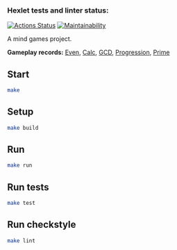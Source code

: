 ### Hexlet tests and linter status:
[![Actions Status](https://github.com/Yakov256/java-project-61/workflows/hexlet-check/badge.svg)](https://github.com/Yakov256/java-project-61/actions)
[![Maintainability](https://api.codeclimate.com/v1/badges/df8dae7235453e913f07/maintainability)](https://codeclimate.com/github/Yakov256/java-project-61/maintainability)

A mind games project.

**Gameplay records:** [Even](https://asciinema.org/a/0wMb4p1ZxxPQrEmGz92jWpm7d), [Calc](https://asciinema.org/a/lnjJdDnBz8jsKzE9cImrXOzSP), [GCD](https://asciinema.org/a/F1U8lKRKnzS3pKF4PW9JdNpB1), [Progression](https://asciinema.org/a/PQOLeym5pYAEqYfnF1mPnCyTw), [Prime](https://asciinema.org/a/niJ6TwtZ1qLmp42i6MTAmsT9h)

## Start

```sh
make
```

## Setup
```sh
make build
```

## Run
```sh
make run
```

## Run tests
```sh
make test
```

## Run checkstyle
```sh
make lint
```